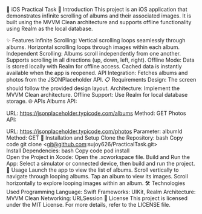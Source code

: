 📱 iOS Practical Task
📝 Introduction
This project is an iOS application that demonstrates infinite scrolling of albums and their associated images. It is built using the MVVM Clean architecture and supports offline functionality using Realm as the local database.

✨ Features
Infinite Scrolling:
Vertical scrolling loops seamlessly through albums.
Horizontal scrolling loops through images within each album.
Independent Scrolling:
Albums scroll independently from one another.
Supports scrolling in all directions (up, down, left, right).
Offline Mode:
Data is stored locally with Realm for offline access.
Cached data is instantly available when the app is reopened.
API Integration:
Fetches albums and photos from the JSONPlaceholder API.
📋 Requirements
Design:
The screen should follow the provided design layout.
Architecture:
Implement the MVVM Clean architecture.
Offline Support:
Use Realm for local database storage.
🌐 APIs
Albums API:

URL: https://jsonplaceholder.typicode.com/albums
Method: GET
Photos API:

URL: https://jsonplaceholder.typicode.com/photos
Parameter: albumId
Method: GET
🚀 Installation and Setup
Clone the Repository:
bash
Copy code
git clone <git@github.com:sujoy626/PracticalTask.git>  
Install Dependencies:
bash
Copy code
pod install  
Open the Project in Xcode:
Open the .xcworkspace file.
Build and Run the App:
Select a simulator or connected device, then build and run the project.
🔧 Usage
Launch the app to view the list of albums.
Scroll vertically to navigate through looping albums.
Tap an album to view its images.
Scroll horizontally to explore looping images within an album.
🛠️ Technologies Used
Programming Language: Swift
Frameworks: UIKit, Realm
Architecture: MVVM Clean
Networking: URLSession
📜 License
This project is licensed under the MIT License. For more details, refer to the LICENSE file.

